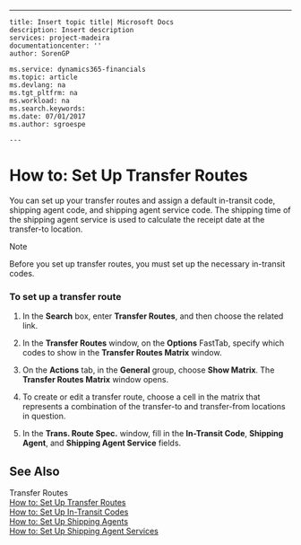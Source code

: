 ---
    title: Insert topic title| Microsoft Docs
    description: Insert description
    services: project-madeira
    documentationcenter: ''
    author: SorenGP

    ms.service: dynamics365-financials
    ms.topic: article
    ms.devlang: na
    ms.tgt_pltfrm: na
    ms.workload: na
    ms.search.keywords:
    ms.date: 07/01/2017
    ms.author: sgroespe

    ---
# How to: Set Up Transfer Routes
You can set up your transfer routes and assign a default in-transit code, shipping agent code, and shipping agent service code. The shipping time of the shipping agent service is used to calculate the receipt date at the transfer-to location.  
  
> [!NOTE]  
>  Before you set up transfer routes, you must set up the necessary in-transit codes.  
  
### To set up a transfer route  
  
1.  In the **Search** box, enter **Transfer Routes**, and then choose the related link.  
  
2.  In the **Transfer Routes** window, on the **Options** FastTab, specify which codes to show in the **Transfer Routes Matrix** window.  
  
3.  On the **Actions** tab, in the **General** group, choose **Show Matrix**. The **Transfer Routes Matrix** window opens.  
  
4.  To create or edit a transfer route, choose a cell in the matrix that represents a combination of the transfer-to and transfer-from locations in question.  
  
5.  In the **Trans. Route Spec.** window, fill in the **In-Transit Code**, **Shipping Agent**, and **Shipping Agent Service** fields.  
  
## See Also  
 Transfer Routes   
 [How to: Set Up Transfer Routes](../DesignAndEngineering/how-to-set-up-transfer-routes.md)   
 [How to: Set Up In-Transit Codes](../DesignAndEngineering/how-to-set-up-in-transit-codes.md)   
 [How to: Set Up Shipping Agents](../WarehouseActivities/how-to-set-up-shipping-agents.md)   
 [How to: Set Up Shipping Agent Services](../Sales/how-to-set-up-shipping-agent-services.md)